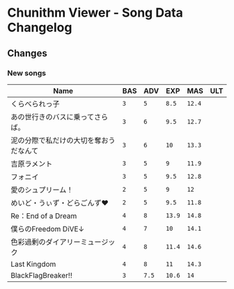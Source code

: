 # Chunithm Viewer - Song Data Changelog

## Changes

### New songs

Name|BAS|ADV|EXP|MAS|ULT
----|---|---|---|---|---
くらべられっ子|`3`|`5`|`8.5`|`12.4`
あの世行きのバスに乗ってさらば。|`3`|`6`|`9.5`|`12.7`
泥の分際で私だけの大切を奪おうだなんて|`3`|`6`|`10`|`13.3`
吉原ラメント|`3`|`5`|`9`|`11.9`
フォニイ|`3`|`5`|`9.5`|`12.8`
愛のシュプリーム！|`2`|`5`|`9`|`12`
めいど・うぃず・どらごんず♥|`2`|`5`|`9.5`|`11.8`
Re：End of a Dream|`4`|`8`|`13.9`|`14.8`
僕らのFreedom DiVE↓|`4`|`7`|`10`|`14.1`
色彩過剰のダイアリーミュージック|`4`|`8`|`11.4`|`14.6`
Last Kingdom|`4`|`8`|`11`|`14.3`
BlackFlagBreaker!!|`3`|`7.5`|`10.6`|`14`


